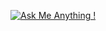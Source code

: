 [![Ask Me Anything !](https://img.shields.io/badge/Ask%20me-anything-1abc9c.svg)](https://github.com/micahondiwa)

